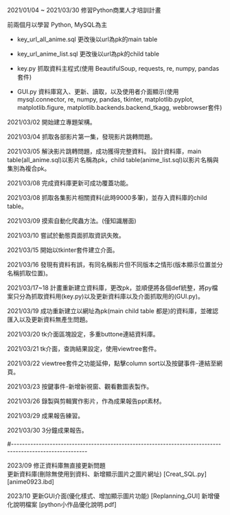2021/01/04 ~ 2021/03/30 修習Python商業人才培訓計畫

前兩個月以學習 Python, MySQL為主

* key_url_all_anime.sql  更改後以url為pk的main table

* key_url_anime_list.sql  更改後以url為pk的child table

* key.py 抓取資料主程式(使用 BeautifulSoup, requests, re, numpy, pandas套件)

* GUI.py 資料庫寫入、更新、讀取，以及使用者介面顯示(使用 mysql.connector, re, numpy, pandas, tkinter, matplotlib.pyplot, matplotlib.figure, matplotlib.backends.backend_tkagg, webbrowser套件)


2021/03/02 開始建立專題架構。

2021/03/04 抓取各部影片第一集，發現影片跳轉問題。

2021/03/05 解決影片跳轉問題，成功獲得完整資料。 
設計資料庫，main table(all_anime.sql)以影片名稱為pk，child table(anime_list.sql)以影片名稱與集別為複合pk。

2021/03/08 完成資料庫更新可成功覆蓋功能。

2021/03/08 抓取各集影片相關資料(此時9000多筆)，並存入資料庫的child table。

2021/03/09 摸索自動化爬蟲方法。(僅知識層面)

2021/03/10 嘗試於動態頁面抓取資訊失敗。

2021/03/15 開始以tkinter套件建立介面。

2021/03/16 發現有資料有誤，有同名稱影片但不同版本之情形(版本顯示位置並分名稱抓取位置)。

2021/03/17~18 計畫重新建立資料庫，更改pk，並順便將各個def統整，將py檔案只分為抓取資料用(key.py)以及更新資料庫以及介面抓取用的(GUI.py)。

2021/03/19 成功重新建立以網址為pk(main child table 都是)的資料庫，並確認匯入以及更新資料無產生問題。

2021/03/20 tk介面區塊設定，多重buttone連結資料庫。

2021/03/21 tk介面，查詢結果設定，使用viewtree套件。

2021/03/22 viewtree套件之功能延伸，點擊column sort以及按鍵事件-連結至網頁。

2021/03/23 按鍵事件-新增新視窗、觀看數圖表製作。

2021/03/26 錄製與剪輯實作影片，作為成果報告ppt素材。

2021/03/29 成果報告練習。

2021/03/30 3分鐘成果報告。

#---------------------------------------------------------------------------------------------------------

2023/09 修正資料庫無直接更新問題  
        更新資料庫(刪除無使用到資料、新增顯示圖片之圖片網址)
        [Creat_SQL.py] [anime0923.ibd]

2023/10 更新GUI介面(優化樣式、增加顯示圖片功能)
        [Replanning_GUI]
        新增優化說明檔案
        [python小作品優化說明.pdf]
